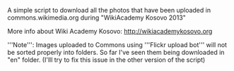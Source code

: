 A simple script to download all the photos that have been uploaded in commons.wikimedia.org during "WikiAcademy Kosovo 2013"

More info about Wiki Academy Kosovo: http://wikiacademykosovo.org


'''Note''': Images uploaded to Commons using '''Flickr upload bot''' will not be sorted properly into folders. So far I've seen them being downloaded in "en" folder.
(I'lll try to fix this issue in the other version of the script)
